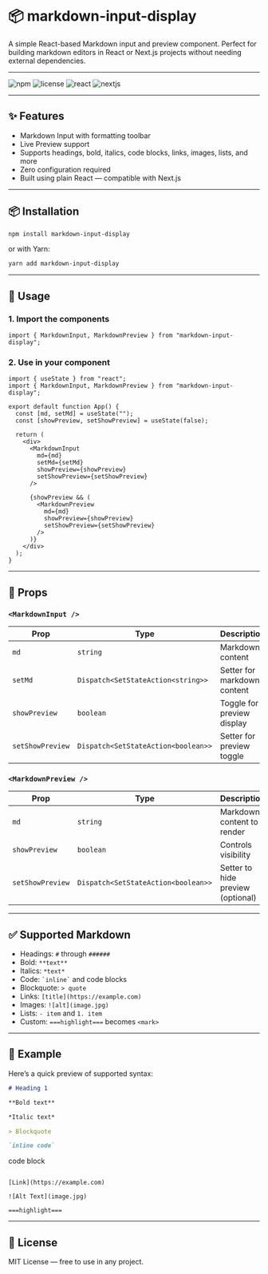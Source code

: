# 📦 markdown-input-display

A simple React-based Markdown input and preview component. Perfect for building markdown editors in React or Next.js projects without needing external dependencies.

---

![npm](https://img.shields.io/npm/v/markdown-input-display)
![license](https://img.shields.io/npm/l/markdown-input-display)
![react](https://img.shields.io/badge/react-compatible-blue)
![nextjs](https://img.shields.io/badge/next.js-supported-0070f3)

---

## ✨ Features

- Markdown Input with formatting toolbar
- Live Preview support
- Supports headings, bold, italics, code blocks, links, images, lists, and more
- Zero configuration required
- Built using plain React — compatible with Next.js

---

## 📦 Installation

```bash
npm install markdown-input-display
```

or with Yarn:

```bash
yarn add markdown-input-display
```

---

## 🚀 Usage

### 1. Import the components

```tsx
import { MarkdownInput, MarkdownPreview } from "markdown-input-display";
```

### 2. Use in your component

```tsx
import { useState } from "react";
import { MarkdownInput, MarkdownPreview } from "markdown-input-display";

export default function App() {
  const [md, setMd] = useState("");
  const [showPreview, setShowPreview] = useState(false);

  return (
    <div>
      <MarkdownInput
        md={md}
        setMd={setMd}
        showPreview={showPreview}
        setShowPreview={setShowPreview}
      />

      {showPreview && (
        <MarkdownPreview
          md={md}
          showPreview={showPreview}
          setShowPreview={setShowPreview}
        />
      )}
    </div>
  );
}
```

---

## 🧠 Props

### `<MarkdownInput />`

| Prop            | Type                             | Description                        |
|-----------------|----------------------------------|------------------------------------|
| `md`            | `string`                         | Markdown content                   |
| `setMd`         | `Dispatch<SetStateAction<string>>` | Setter for markdown content        |
| `showPreview`   | `boolean`                        | Toggle for preview display         |
| `setShowPreview`| `Dispatch<SetStateAction<boolean>>` | Setter for preview toggle         |

### `<MarkdownPreview />`

| Prop            | Type                             | Description                        |
|-----------------|----------------------------------|------------------------------------|
| `md`            | `string`                         | Markdown content to render         |
| `showPreview`   | `boolean`                        | Controls visibility                |
| `setShowPreview`| `Dispatch<SetStateAction<boolean>>` | Setter to hide preview (optional) |

---

## ✅ Supported Markdown

- Headings: `#` through `######`
- Bold: `**text**`
- Italics: `*text*`
- Code: `` `inline` `` and code blocks
- Blockquote: `> quote`
- Links: `[title](https://example.com)`
- Images: `![alt](image.jpg)`
- Lists: `- item` and `1. item`
- Custom: `===highlight===` becomes `<mark>`

---

## 🧪 Example

Here’s a quick preview of supported syntax:

```markdown
# Heading 1

**Bold text**

*Italic text*

> Blockquote

`inline code`

```
code block
```

[Link](https://example.com)

![Alt Text](image.jpg)

===highlight===
```

---

## 📄 License

MIT License — free to use in any project.
